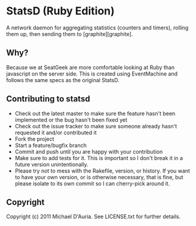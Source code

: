 StatsD (Ruby Edition)
=====================
A network daemon for aggregating statistics (counters and timers), rolling them up, then sending them to [graphite][graphite].

Why?
----
Because we at SeatGeek are more comfortable looking at Ruby than javascript on the server side. This is created using EventMachine and follows the same specs as the original StatsD.

Contributing to statsd
----------------------

* Check out the latest master to make sure the feature hasn't been implemented or the bug hasn't been fixed yet
* Check out the issue tracker to make sure someone already hasn't requested it and/or contributed it
* Fork the project
* Start a feature/bugfix branch
* Commit and push until you are happy with your contribution
* Make sure to add tests for it. This is important so I don't break it in a future version unintentionally.
* Please try not to mess with the Rakefile, version, or history. If you want to have your own version, or is otherwise necessary, that is fine, but please isolate to its own commit so I can cherry-pick around it.

Copyright
---------

Copyright (c) 2011 Michael D'Auria. See LICENSE.txt for
further details.

